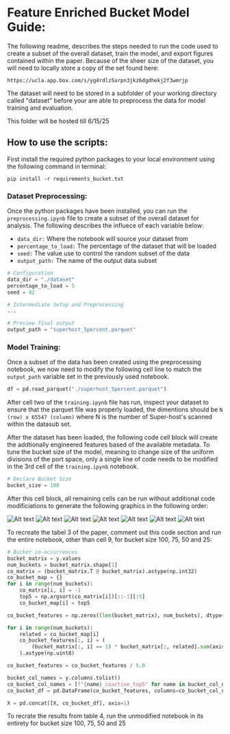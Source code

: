 # Feature Enriched Bucket Model Guide:

The following readme, describes the steps needed to run the code used to create a subset of the overall dataset, train the model, and export figures contained within the paper. Because of the sheer size of the dataset, you will need to locally store a copy of the set found here: 

```
https://ucla.app.box.com/s/yg4rdlz5arpn3jkz6dgdhekj2f3wmrjp
```

The dataset will need to be stored in a subfolder of your working directory called "dataset" before your are able to preprocess the data for model training and evaluation.

This folder will be hosted till 6/15/25

## How to use the scripts:
First install the required python packages to your local environment using the following command in terminal:
```
pip install -r requirements_bucket.txt
```

### Dataset Preprocessing:
Once the python packages have been installed, you can run the `preprocessing.ipynb` file to create a subset of the overall dataset for analysis. The following describes the influece of each variable below:

* `data_dir:` Where the notebook will source your dataset from
* `percentage_to_load:` The percentage of the dataset that will be loaded
* `seed:` The value use to control the random subset of the data
* `output_path:` The name of the output data subset

```python
# Configuration
data_dir = "./dataset"
percentage_to_load = 5
seed = 42

# Intermediate Setup and Preprocessing 
...

# Preview final output 
output_path = "superhost_5percent.parquet"

```

### Model Training:
Once a subset of the data has been created using the preprocessing notebook, we now need to modify the following cell line to match the `output_path` variable set in the previously used notebook.

```python
df = pd.read_parquet("./superhost_5percent.parquet")
```
After cell two of the `training.ipynb` file has run, inspect your dataset to ensure that the parquet file was properly loaded, the dimentions should be `N (row) x 65547 (column)` where N is the number of Super-host's scanned within the datasub set.

After the dataset has been loaded, the following code cell block will create the addtionally engineered features based of the available metadata. To tune the bucket size of the model, meaning to change size of the uniform divisions of the port space, only a single line of code needs to be modified in the 3rd cell of the `training.ipynb` notebook.

```python
# Declare Bucket Size
bucket_size = 100
```
After this cell block, all remaining cells can be run without additional code modificiations to generate the following graphics in the following order:

![Alt text](distribution.png)
![Alt text](histogram.png)
![Alt text](tcpvsudp.png)
![Alt text](servicetoport.png)
![Alt text](heatmap.png)
![Alt text](threshold.png)
![Alt text](co_heatmap.png)

To recreate the tabel 3 of the paper, comment out this code section and run the entire notebook, other than cell 9, for bucket size 100, 75, 50 and 25:

```python
# Bucket co-occurrences
bucket_matrix = y.values
num_buckets = bucket_matrix.shape[1]
co_matrix = (bucket_matrix.T @ bucket_matrix).astype(np.int32)
co_bucket_map = {}
for i in range(num_buckets):
    co_matrix[i, i] = -1
    top5 = np.argsort(co_matrix[i])[::-1][:5]
    co_bucket_map[i] = top5

co_bucket_features = np.zeros((len(bucket_matrix), num_buckets), dtype=np.uint8)

for i in range(num_buckets):
    related = co_bucket_map[i]
    co_bucket_features[:, i] = (
        (bucket_matrix[:, i] == 1) * bucket_matrix[:, related].sum(axis=1)
    ).astype(np.uint8)

co_bucket_features = co_bucket_features / 5.0

bucket_col_names = y.columns.tolist()
co_bucket_col_names = [f"{name}_coactive_top5" for name in bucket_col_names]
co_bucket_df = pd.DataFrame(co_bucket_features, columns=co_bucket_col_names, index=df.index)

X = pd.concat([X, co_bucket_df], axis=1)
```

To recrate the results from table 4, run the unmodified notebook in its entirety for bucket size 100, 75, 50 and 25